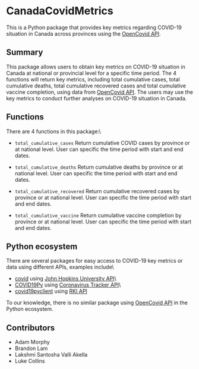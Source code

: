 # CanadaCovidMetrics

This is a Python package that provides key metrics regarding COVID-19 situation in Canada across provinces using the [OpenCovid API](https://opencovid.ca/api/).

## Summary

This package allows users to obtain key metrics on COVID-19 situation in Canada at national or provincial level for a specific time period. The 4 functions will return key metrics, including total cumulative cases, total cumulative deaths, total cumulative recovered cases and total cumulative vaccine completion, using data from [OpenCovid API](https://opencovid.ca/api/). The users may use the key metrics to conduct further analyses on COVID-19 situation in Canada.

## Functions

There are 4 functions in this package:\

-   `total_cumulative_cases` Return cumulative COVID cases by province or at national level. User can specific the time period with start and end dates.

-   `total_cumulative_deaths` Return cumulative deaths by province or at national level. User can specific the time period with start and end dates.

-   `total_cumulative_recovered` Return cumulative recovered cases by province or at national level. User can specific the time period with start and end dates.

-   `total_cumulative_vaccine` Return cumulative vaccine completion by province or at national level. User can specific the time period with start and end dates.

## Python ecosystem

There are several packages for easy access to COVID-19 key metrics or data using different APIs, examples include\
- [covid](https://github.com/nf1s/covid) using [John Hopkins University API](https://coronavirus.jhu.edu/about/)\
- [COVID19Py](https://github.com/Kamaropoulos/COVID19Py) using [Coronavirus Tracker API](https://github.com/ExpDev07/coronavirus-tracker-api)\
- [covid19pyclient](https://github.com/NiklasTiede/covid19pyclient) using [RKI API](https://github.com/marlon360/rki-covid-api)

To our knowledge, there is no similar package using [OpenCovid API](https://opencovid.ca/api/) in the Python ecosystem.

## Contributors

-   Adam Morphy
-   Brandon Lam
-   Lakshmi Santosha Valli Akella
-   Luke Collins
